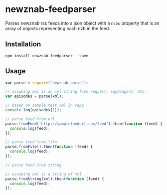 # newznab-feedparser
Parses newznab rss feeds into a json object with a `nzbs` property that is an array of objects representing each nzb in the feed.

## Installation
```
npm install newznab-feedparser --save
```

## Usage

```js
var parse = require('newznab-parse');

// assuming xml is an xml string from request, superagent, etc. 
var episodes = parse(xml);

// based on sample test.xml in repo
console.log(episodes[1]);
```

```js
// parse feed from url
parse.fromFeed('http://samplefeedurl.com/feed').then(function (feed) {
  console.log(feed);
});
```

```js
// parse feed from file
parse.fromFile().then(function (feed) {
  console.log(feed);
});
```

```js
// parse feed from string

// assuming xml is a string of xml
parse.fromString(xml).then(function (feed) {
  console.log(feed);
});
```
